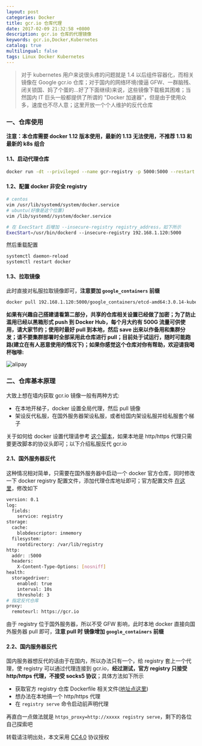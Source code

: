 ```yaml
---
layout: post
categories: Docker
title: gcr.io 仓库代理
date: 2017-02-09 21:32:58 +0800
description: gcr.io 仓库的代理镜像
keywords: gcr.io,Docker,Kubernetes
catalog: true
multilingual: false
tags: Linux Docker Kubernetes
---
```


> 对于 kubernetes 用户来说很头疼的问题就是 1.4 以后组件容器化，而相关镜像在 Google gcr.io 仓库；对于国内的网络环境(傻逼 GFW、一群脑残、闭关锁国、妈了个蛋的...好了下面继续)来说，这些镜像下载极其困难；当然国内 IT 巨头一般都提供了所谓的 "Docker 加速器"，但是由于使用众多，速度也不尽人意；这里开放一个个人维护的反代仓库

### 一、仓库使用

**注意：本仓库需要 docker 1.12 版本使用，最新的 1.13 无法使用，不推荐 1.13 和最新的 k8s 组合**

#### 1.1、启动代理仓库

``` sh
docker run -dt --privileged --name gcr-registry -p 5000:5000 --restart always mritd/gcr-registry:1.0.0
```

#### 1.2、配置 docker 非安全 registry

``` sh
# centos
vim /usr/lib/systemd/system/docker.service
# ubuntu(好像是这个位置)
vim /lib/systemd//system/docker.service

# 在 ExecStart 后增加 --insecure-registry registry_address，如下所示
ExecStart=/usr/bin/dockerd --insecure-registry 192.168.1.120:5000
```

然后重载配置

``` sh
systemctl daemon-reload
systemctl restart docker
```

#### 1.3、拉取镜像

此时直接对私服拉取镜像即可，**注意要加 `google_containers` 前缀**

``` sh
docker pull 192.168.1.120:5000/google_containers/etcd-amd64:3.0.14-kubeadm
```

**如果有兴趣自己搭建请看第二部分，共享的仓库相关设置已经做了加密；为了防止滥用已经以黑箱形式 push 到 Docker Hub，每个月大约有 500G 流量可供使用，请大家节约；使用时最好 pull 到本地，然后 save 出来以作备用和集群分发；请不要集群部署时全部采用此仓库进行 pull；目前处于试运行，随时可能跑路(建立在有人恶意使用的情况下)；如果你感觉这个仓库对你有帮助，欢迎请我喝杯咖啡:**

![alipay](https://mritd.b0.upaiyun.com/markdown/zhifubao.png)


### 二、仓库基本原理

大致上想在墙内获取 gcr.io 镜像一般有两种方式: 

- 在本地开梯子，docker 设置全局代理，然后 pull 镜像
- 架设反代私服，在国外服务器架设私服，或者给国内架设私服并给私服套个梯子

关于如何给 docker 设置代理请参考 [这个脚本](https://github.com/mritd/shell_scripts/blob/master/docker_proxy.sh)，如果本地是 http/https 代理只需要更改脚本的协议头即可；以下介绍私服反代 gcr.io

#### 2.1、国外服务器反代

这种情况相对简单，只需要在国外服务器中启动一个 docker 官方仓库，同时修改一下 docker registry 配置文件，添加代理仓库地址即可；官方配置文件 [在这里](https://github.com/docker/distribution-library-image/blob/4339e1083299550aeb5915e0d5a5238d159872da/registry/config-example.yml)，修改如下

``` sh
version: 0.1
log:
  fields:
    service: registry
storage:
  cache:
    blobdescriptor: inmemory
  filesystem:
    rootdirectory: /var/lib/registry
http:
  addr: :5000
  headers:
    X-Content-Type-Options: [nosniff]
health:
  storagedriver:
    enabled: true
    interval: 10s
    threshold: 3
# 指定反代仓库
proxy:
  remoteurl: https://gcr.io
```

由于 registry 位于国外服务器，所以不受 GFW 影响，此时本地 docker 直接向国外服务器 pull 即可，**注意 pull 时 镜像增加 `google_containers` 前缀**

#### 2.2、国内服务器反代

国内服务器想反代的话由于在国内，所以办法只有一个，给 registry 套上一个代理，使 registry 可以通过代理连接到 gcr.io，**经过测试，官方 registry 只接受 http/https 代理，不接受 socks5 协议**；具体方法如下所示

- 获取官方 registry 仓库 Dockerfile 相关文件([地址点这里](https://github.com/docker/distribution-library-image))
- 想办法在本地搞一个 http/https 代理
- 在 `registry serve` 命令启动前声明代理

再直白一点做法就是 `https_proxy=http://xxxxx registry serve`，剩下的各位自己探索吧

转载请注明出处，本文采用 [CC4.0](http://creativecommons.org/licenses/by-nc-nd/4.0/) 协议授权
